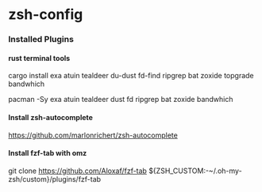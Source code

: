 # zsh-config


### Installed Plugins

#### rust terminal tools
cargo install exa atuin tealdeer du-dust fd-find ripgrep bat zoxide topgrade bandwhich

pacman -Sy exa atuin tealdeer dust fd ripgrep bat zoxide bandwhich

#### Install zsh-autocomplete
https://github.com/marlonrichert/zsh-autocomplete

#### Install fzf-tab with omz
git clone https://github.com/Aloxaf/fzf-tab ${ZSH_CUSTOM:-~/.oh-my-zsh/custom}/plugins/fzf-tab
